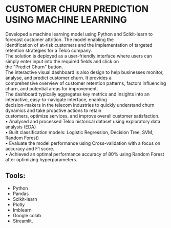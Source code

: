 #  CUSTOMER CHURN PREDICTION USING MACHINE LEARNING
Developed a machine learning model using Python and Scikit-learn to forecast customer attrition. The model enabling the  
identification of at-risk customers and the implementation of targeted retention strategies for a Telco company.  
The solution is deployed as a user-friendly interface where users can simply enter input into the required fields and click on  
the "Predict Churn" button.  
The interactive visual dashboard is also design to help businesses monitor, analyse, and predict customer churn. It provides a  
comprehensive overview of customer retention patterns, factors influencing churn, and potential areas for improvement.  
The dashboard typically aggregates key metrics and insights into an interactive, easy-to-navigate interface, enabling  
decision-makers in the telecom industries to quickly understand churn dynamics and take proactive actions to retain  
customers, optimize services, and improve overall customer satisfaction.  
•	Analysed and processed Telco historical dataset using exploratory data analysis (EDA)  
•	Built classification models: Logistic Regression, Decision Tree, SVM, Random Forest)  
•	Evaluate the model performance using Cross-validation with a focus on accuracy and F1 score.  
•	Achieved an optimal performance accuracy of 80% using Random Forest after optimizing hyperparameters.  

## Tools:  
- Python  
- Pandas  
- Scikit-learn  
- Plotly  
- Imblearn  
- Google colab  
- Streamlit.


